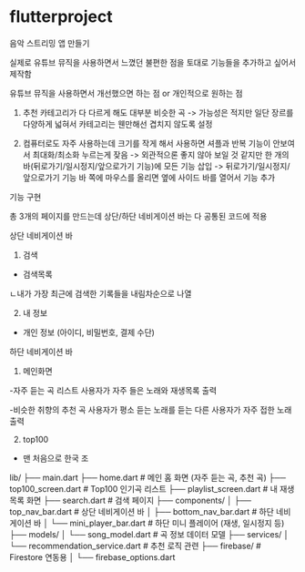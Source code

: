 # flutterproject


음악 스트리밍 앱 만들기

실제로 유튜브 뮤직을 사용하면서 느꼈던 불편한 점을 토대로 기능들을 추가하고 싶어서 제작함


유튜브 뮤직을 사용하면서 개선했으면 하는 점 or 개인적으로 원하는 점
 1. 추천 카테고리가 다 다르게 해도 대부분 비슷한 곡
   -> 가능성은 적지만 일단 장르를 다양하게 넓혀서 카테고리는 웬만해선 겹치지 않도록 설정 
 
 2. 컴퓨터로도 자주 사용하는데 크기를 작게 해서 사용하면 셔플과 반복 기능이 안보여서 최대화/최소화 누르는게 잦음
    -> 외관적으론 좋지 않아 보일 것 같지만 한 개의 바(뒤로가기/일시정지/앞으로가기 기능)에 모든 기능 삽입
    -> 뒤로가기/일시정지/앞으로가기 기능 바 쪽에 마우스를 올리면 옆에 사이드 바를 열어서 기능 추가
 


 


기능 구현

총 3개의 페이지를 만드는데 상단/하단 네비게이션 바는 다 공통된 코드에 적용


 

상단 네비게이션 바

1. 검색

- 검색목록

ㄴ내가 가장 최근에 검색한 기록들을 내림차순으로 나열

2. 내 정보
   
- 개인 정보 (아이디, 비밀번호, 결제 수단)

  



하단 네비게이션 바
1. 메인화면

-자주 듣는 곡 리스트
사용자가 자주 들은 노래와 재생목록 출력

-비슷한 취향의 추천 곡
사용자가 평소 듣는 노래를 듣는 다른 사용자가 자주 접한 노래 출력



2. top100

- 맨 처음으로 한국 조

lib/
├── main.dart
├── home.dart                   # 메인 홈 화면 (자주 듣는 곡, 추천 곡)
├── top100_screen.dart          # Top100 인기곡 리스트
├── playlist_screen.dart        # 내 재생목록 화면
├── search.dart                 # 검색 페이지
├── components/
│   ├── top_nav_bar.dart        # 상단 네비게이션 바
│   ├── bottom_nav_bar.dart     # 하단 네비게이션 바
│   └── mini_player_bar.dart    # 하단 미니 플레이어 (재생, 일시정지 등)
├── models/
│   └── song_model.dart         # 곡 정보 데이터 모델
├── services/
│   └── recommendation_service.dart # 추천 로직 관련
├── firebase/                   # Firestore 연동용
│   └── firebase_options.dart


